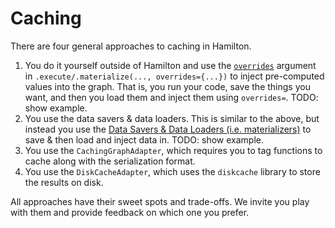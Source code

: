 # Caching

There are four general approaches to caching in Hamilton.

1. You do it yourself outside of Hamilton and use the [`overrides`](https://hamilton.dagworks.io/en/latest/reference/drivers/#short-circuiting-some-dag-computation) argument in `.execute/.materialize(..., overrides={...})` to inject pre-computed values into the graph. That is, you run your code, save the things you want, and then you load them and inject them using `overrides=`. TODO: show example.
2. You use the data savers & data loaders. This is similar to the above, but instead you use the [Data Savers & Data Loaders (i.e. materializers)](https://hamilton.dagworks.io/en/latest/reference/io/available-data-adapters/) to save & then load and inject data in. TODO: show example.
3. You use the `CachingGraphAdapter`, which requires you to tag functions to cache along with the serialization format.
4. You use the `DiskCacheAdapter`, which uses the `diskcache` library to store the results on disk.

All approaches have their sweet spots and trade-offs. We invite you play with them and provide feedback on which one you prefer.
